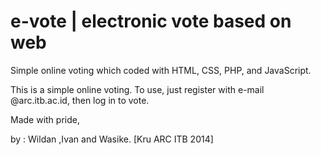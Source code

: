 e-vote | electronic vote based on web
======
Simple online voting which coded with HTML, CSS, PHP, and JavaScript.

This is a simple online voting. 
To use, just register with e-mail @arc.itb.ac.id, then log in to vote.

Made with pride,


by : Wildan ,Ivan and Wasike.
[Kru ARC ITB 2014]
